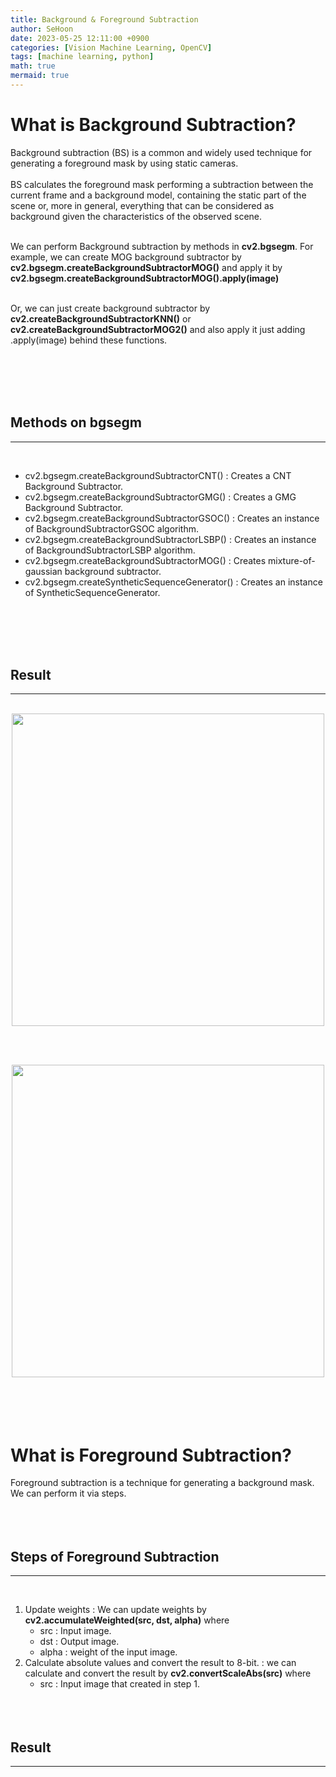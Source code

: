 ```yaml
---
title: Background & Foreground Subtraction
author: SeHoon
date: 2023-05-25 12:11:00 +0900
categories: [Vision Machine Learning, OpenCV]
tags: [machine learning, python]
math: true
mermaid: true
---
```


# What is Background Subtraction?
Background subtraction (BS) is a common and widely used technique for generating a foreground mask by using static cameras.<br><br>
BS calculates the foreground mask performing a subtraction between the current frame and a background model, containing the static part of the scene or, more in general, everything that can be considered as background given the characteristics of the observed scene.
<br><br>

We can perform Background subtraction by methods in **cv2.bgsegm**. For example, we can create MOG background subtractor by **cv2.bgsegm.createBackgroundSubtractorMOG()** and apply it by **cv2.bgsegm.createBackgroundSubtractorMOG().apply(image)**<br><br>

Or, we can just create background subtractor by **cv2.createBackgroundSubtractorKNN()** or **cv2.createBackgroundSubtractorMOG2()** and also apply it just adding .apply(image) behind these functions.

<br><br><br><br>

## Methods on bgsegm
---
<br>

+ cv2.bgsegm.createBackgroundSubtractorCNT() : Creates a CNT Background Subtractor.
+ cv2.bgsegm.createBackgroundSubtractorGMG() : Creates a GMG Background Subtractor.
+ cv2.bgsegm.createBackgroundSubtractorGSOC() : Creates an instance of BackgroundSubtractorGSOC algorithm.
+ cv2.bgsegm.createBackgroundSubtractorLSBP() : Creates an instance of BackgroundSubtractorLSBP algorithm.
+ cv2.bgsegm.createBackgroundSubtractorMOG() : Creates mixture-of-gaussian background subtractor.
+ cv2.bgsegm.createSyntheticSequenceGenerator() : Creates an instance of SyntheticSequenceGenerator.

<br><br><br><br>

## Result
---
<br>

<center>

<img src="" width=500>

<br><br>

<img src="" width=500>
</center>
<br><br><br><br>

# What is Foreground Subtraction?
Foreground subtraction is a technique for generating a background mask. We can perform it via steps.
<br><br><br><br>

## Steps of Foreground Subtraction
---
<br>

1. Update weights : We can update weights by **cv2.accumulateWeighted(src, dst, alpha)** where<br>
    + src : Input image.
    + dst : Output image.
    + alpha : weight of the input image.
2. Calculate absolute values and convert the result to 8-bit. : we can calculate and convert the result by **cv2.convertScaleAbs(src)** where
    + src : Input image that created in step 1.
<br><br><br><br>

## Result
---
<br>

